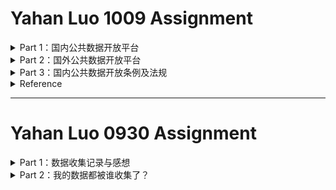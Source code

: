 # Yahan Luo 1009 Assignment
<details>
<summary>Part 1：国内公共数据开放平台</summary>
  
### 1.地方公共数据开放平台

**北京市**
- [北京市政务数据资源网](http://www.bjdata.gov.cn/jkfb/index.html)

**上海市**
- [上海市政府数据服务网](http://www.data.sh.gov.cn/home!toHomePage.action)

**天津市** 
- [天津市信息资源统一开放平台](https://data.tj.gov.cn/)

**福建省** 
- [福建省公共信息资源统一开放平台](https://data.fujian.gov.cn/odweb/)
- [厦门市大数据开放平台](http://data.xm.gov.cn/)

**四川省**
- [成都市公共数据开放平台](http://www.cddata.gov.cn/)
- [数据开放--四川省人民政府网站](http://www.sc.gov.cn/10462/13797/13873/)
- [雅安市人民政府数据开放栏目](http://www.yaan.gov.cn/shuju.html)
- [广元公共数据开放网](http://data.cngy.gov.cn/open/index.html)

**广东省** 
- [开放广东](http://gddata.gd.gov.cn/)
- [广东省金融数据开放平台](http://210.76.74.192/)
- [佛山市政府数据开放平台](http://www.foshan-data.cn/)
- [深圳市政府数据开放平台](http://opendata.sz.gov.cn/—)
- [广州市政府数据统一开放平台](http://data.gz.gov.cn/)
- [数据东莞](http://dataopen.dg.gov.cn/dataopen/)
- [惠州市政府数据开放平台](http://data.huizhou.gov.cn/)
- [珠海市民生数据开放平台](http://data.zhuhai.gov.cn/)
- [广东省政府数据统一开放平台-潮州市](http://gddata.gd.gov.cn/index.php/data/ls/Type/0/v/344.html)
- [广东省政府数据统一开放平台-河源市](http://gddata.gd.gov.cn/index.php/data/ls/Type/0/v/339.html)
- [江门市数据开放平台](http://data.jiangmen.gov.cn/)
- [中山市政府数据统一开放平台](http://zsdata.zs.gov.cn/web/index)
- [肇庆市人民政府数据开放平台](http://www.zhaoqing.gov.cn/sjkf/)
- [广东省政府数据统一开放平台-掲阳市](http://www.gddata.gov.en/index.php/data/ls/Type/0/v/345.html)
- [广东省政府数据统一开放平台-梅州市](http://www.gddata.gov.en/index.php/data/ls/Type/0/v/337.html)
- [广东省政府数据统一开放平台-清远市](http://www.gddata.gov.en/index.php/data/ls/Type/0/v/341/t/7.html)
- [广东省政府数据统一开放平台-汕头市](http://www.gddata.gov.en/index.php/data/ls/Type/0/v/330.html)
- [广东省政府数据统一开放平台-汕尾市](http://www.gddata.gov.en/index.php/data/ls/Type/0/v/338.html)
- [阳江市政府网数据开放栏目](http://www.yangjiang.gov.cn/sjkf)
- [茂名市人民政府数据开放栏目](http://www.maoming.gov.cn/zwgk/sjkf)
- [广东省政府数据统一开放平台-云浮市](http://www.gddata.gov.en/index.php/data/ls/Type/0/v/346.html)
- [湛江数据服务网](http://data.zhanjiang.gov.cn)
- [广东省政府数据统一开放平台-韶关市](http://www.gddata.gov.en/index.php/data/ls/Type/0/v/327.html)

**贵州省** 
- [贵州省政府数据开放平台](http://data.guizhou.gov.cn/)
- [贵阳市政府数据开放平台](http://www.gyopendata.gov.cn)
- [遵义市政府数据开放平台](http://www.zyopendata.gov.cn/index.html)
- [铜仁市政府数据开放平台](http://www.gztrdata.gov.cn)

**海南省** 
- [海南省政府数据统一开放平台](http://data.hainan.gov.cn)

**河南省** 
- [河南省公共数据开放平台](http://data.hnzwfw.gov.cn/odweb/)

**江西省** 
- [江西省政府数据开放网站](http://data.jiangxi.gov.cn/)

**山东省** 
- [山东公共数据开放网](http://data.sd.gov.cn/)
- [济南市公共数据开放网](http://www.jndata.gov.cn/)
- [青岛市公共数据开放网](http://data.qingdao.gov.cn/)
- [滨州市公共数据开放网](http://bzdata.sd.gov.cn)
- [德州市公共数据开放网](http://dzdata.sd.gov.cn)
- [荷泽市公共数据开放网](http://hzdata.sd.gov.cn)
- [济宁市公共数据开放网](http://jindata.sd.gov.cn)
- [聊城市公共数据开放网](http://lcdata.sd.gov.cn)
- [临沂市公共数据开放网](http://lydata.sd.gov.cn)
- [日照市公共数据开放网](http://rzdata.sd.gov.cn)
- [泰安市公共数据开放网](http://tadata.sd.gov.cn)
- [威海市公共数据开放网](http://whdata.sd.gov.cn)
- [潍坊市公共数据开放网](http://wfdata.sd.gov.cn)
- [烟台市公共数据开放网](http://ytdata.sd.gov.cn)
- [枣庄市公共数据开放网](http://zzdata.sd.gov.cn)
- [淄博市公共数据开放网](http://zbdata.sd.gov.cn)

**陕西省**
- [陕西省公共数据开放平台](http://www.sndata.gov.cn/)

**浙江省** 
- [浙江政务服务网“数据开放”专题网站](http://data.zjzwfw.gov.cn/)
- [宁波市政府数据服务网](http://www.datanb.gov.cn/nbdatafore/web/indexpage.action)
- [湖州市公共数据开放平台](http://data.huzhou.gov.cn/index.html)

**安徽省** 
- [合肥市政府数据开放平台](http://61.133.142.137)
- [蚌埠市信息资源开放平台](http://data.bengbu.gov.cn/)
- [黄山市人民政府数据开放栏目](http://www.huangshan.gov.cn/DataDevelopment/showTopicContentList/8/page_1.html)
- [阜阳市人民政府数据开放栏目](http://www.fy.gov.cn/openData)
- [六安市信息资源开放平台](http://data.luan.gov.cn:8081/dop)
- [马鞍山市人民政府数据开放栏目](http://www.mas.gov.cn/content/column/4697374)
- [宣城市人民政府数据开放网](http://sjkf.xuancheng.gov.cn/open-data-web)

**湖北省** 
- [武汉市政务公开数据服务网](http://www.wuhandata.gov.cn/whData/)
- [荆门市人民政府数据开放](http://data.jingmen.gov.cn)

**湖南省** 
- [长沙市政府门户网站数据开放平台](http://www.changsha.gov.cn/data/)
- [常德市人民政府政务数据栏目](http://dataopen.changde.gov.cn)

**江苏省** 
- [南京市人民政府数据开放](http://data.nanjing.gov.cn)
- [苏州市政府数据开放平台](http://www.suzhou.gov.cn/dataOpenWeb/data)
- [常州市政府数据开放平台](http://opendata.changzhou.gov.cn/)
- [连云港市公共数据开放网](http://www.lyg.gov.cn/data/)
- [淮安市公共数据开放网](http://opendata.huaian.gov.cn/dataopen/showindex/index.do)
- [南通市公共数据开放网](http://data.nantong.gov.cn/home/html/index.html)
- [泰州市政务数据开放平台](http://opendata.taizhou.gov.cn)
- [无锡市数据开放平台](http://etc.wuxi.gov.cn/zfxxgk/sjkf/index.shtml)
- [扬州政务数据服务网](http://data.yangzhou.gov.cn)

**黑龙江省** 
- [哈尔滨市政府数据开放平台](http://data.harbin.gov.cn/)
- [佳木斯市公共数据开放网](http://data.jms.gov.cn)

**新疆维吾尔自治区** 
- [新疆维吾尔自治区政务数据开放网](http://data.xinjiang.gov.cn/index.html)

**宁夏回族自治区**
- [宁夏回族自治区数据开放平台](http://ningxiadata.gov.cn/odweb/index.htm)
- [石嘴山政府数据开放平台](http://szssjkf.nxszs.gov.cn/)
- [银川市城市数据开放平台](http://data.yinchuan.gov.cn/)

**内蒙古自治区**
- [乌海市数据开放平台](http://whdata.wuhai.gov.cn/odweb/index.htm)

**以下是一些没有数据开放平台的省的政府统计数据网站**

- [云南省统计局](http://www.stats.yn.gov.cn/tjsj/)
- [广西壮族自治区政府数据](http://www.gxzf.gov.cn/gxsj.shtml)
- [西藏自治区人民政府政务公开](http://www.xizang.gov.cn/zwgk/)
- [辽宁省政务服务网](https://www.lnzwfw.gov.cn/)
- [吉林市人民政府数据](http://www.jl.gov.cn/sj/)
- [河北省人民政府数据](http://info.hebei.gov.cn/hbszfxxgk/6806024/6810698/index.html)
- [西省人民政府数据](http://www.shanxi.gov.cn/sj/)
- [甘肃省统计局](http://tjj.gansu.gov.cn/)
- [青海省统计局](http://tjj.qinghai.gov.cn/)
- [重庆数据](http://www.cqdata.gov.cn/)

### 2.全国公共数据开放平台

- [地理国情监测云平台](http://www.dsac.cn/)
- [中国气象开放服务平台](http://openweather.weather.com.cn/)
- [中国专利数据](http://patdata.sipo.gov.cn/)
- [国家数据](http://data.stats.gov.cn/)

</details>

<details>
<summary>Part 2：国外公共数据开放平台</summary>
  
我认为这个网站整理得非常详细,在此不多做赘述。
**[点击这里](http://www.tanmer.com/blog/537)**
</details>

<details>
<summary>Part 3：国内公共数据开放条例及法规</summary>

2012年：
- [《“十二五”国家政务信息化工程建设规划》](https://baike.baidu.com/item/“十二五”国家政务信息化工程建设规划)

2015年：
- [《促进大数据发展行动纲要》](https://baike.baidu.com/item/促进大数据发展行动纲要)

2016年：
- [《国家信息化发展战略纲要》](https://baike.baidu.com/item/国家信息化发展战略纲要)
- [《关于全面推进政务公开工作的意见》](https://baike.baidu.com/item/关于全面推进政务公开工作的意见)

2017年：
- [《关于推进公共信息资源开放的若干意见》](https://baike.baidu.com/item/关于推进公共信息资源开放的若干意见)
- [《上海市政务数据资源共享和开放2017年度工作计划》](http://www.echinagov.com/policy/220534.htm)
- [《贵阳市政府数据共享开放条例》](https://baike.baidu.com/item/贵阳市政府数据共享开放条例/22169058?fr=aladdin)

2018年：
- [《上海市公共数据资源开放 2018 年度工作计划》](http://www.jiading.gov.cn/keji/xxh/zczn/content_509049)

2019年：
- [《上海市公共数据开放暂行办法》](https://baike.baidu.com/item/上海市公共数据开放暂行办法/23750083?fr=aladdin)

</details>

<details>
<summary>Reference</summary>
  
> - [【Open Data】国外开放数据中心及政府数据开放平台汇总](http://www.tanmer.com/blog/537)
> - [最全的中国开放数据(open data)及政府数据开放平台汇总](http://www.tanmer.com/blog/451)
> - [2019中国地方政府数据开放报告](http://www.databanker.cn/research/254583.html)
> - [肖敏. 我国政府数据开放平台评价指标体系构建及实证研究.郑州航空工业管理学院,2019.](https://kdoc-cnki-net.w.cuc.edu.cn/kdoc/download.aspx?filename=iFVcIlFZCB1Z0I1TjZnW610ShBDaBFXQZVGTqZ1SFlzVYhGRsRVV5cTZoxWNXJER1gFNL1EW3QzQ0pmZ6JFSplVeGhVT==gR08WYwtiaJp0c3s0LysWOD10YLZlU3FXTuNUbZtGejZmMxc3b3kzZEFlYTR0T0JmQWNlNaZ2dW5WV3RUYGx0K18UU&dflag=catalog&tablename=CMFD201902&t=eyJ0eXAiOiJKV1QiLCJhbGciOiJIUzI1NiJ9.eyJhcHBpZCI6IjI5MjU4IiwidGltZXN0YW1wIjoxNTcwMjg4NDYzLCJub25jZSI6IkZFMk9XM2pkd2EifQ.VzpatSFq3z-AQkAvwK_ZGlCXcP9ic2O_ND8idQ25iZc)
> - [兰霖. 我国政府数据开放：现状、问题及完善策略研究.西北大学,2018.](https://kdoc-cnki-net.w.cuc.edu.cn/kdoc/download.aspx?filename=JJUO6RFOMBnWPFFRHB3T4hnY51kWWhTOLB1QiFnYXBlctNTRvFFWyV2VSZFSml1Y4tCSC92QLZmbTR0Q4tib5YTZBV3Qw0GTKtGNlR3LZhVSjNkQzhDNnF0ZhlGZLd2ZFt0M4AHdw0kR2o2dPN0V650c0czbv9Ud&dflag=catalog&tablename=CMFD201901&uid=WEEvREcwSlJHSldRa1FhcTdWa2FjR2REY0svdlQrajVydmM4U1Y5b1k0UT0=$9A4hF_YAuvQ5obgVAqNKPCYcEjKensW4IQMovwHtwkF4VYPoHbKxJw!!&t=eyJ0eXAiOiJKV1QiLCJhbGciOiJIUzI1NiJ9.eyJhcHBpZCI6IjI5MjU4IiwidGltZXN0YW1wIjoxNTcwMjc4MDMzLCJub25jZSI6IlZBZk81TkJoRjMifQ.ywWhTkKzaYlM93hBfVN5JnHD3UHl_Sm3hjaUv8JP9wM)
  
</details>


----

# Yahan Luo 0930 Assignment
<details>
<summary>Part 1：数据收集记录与感想</summary>
  
### 数据收集记录

1. 从自己第一条朋友圈开始，记录之后每一条和恋爱感情相关的朋友圈。记录内容包括朋友圈的月份、时间、情绪、以及附上的图片类型等。
2. 以一个整圆为十二个月，以半径为一天24小时，建立一个特殊的坐标系。
3. 将朋友圈以点的形式标注在坐标系中，颜色类别代表情绪，颜色深浅代表年份。
4. 同一朋友圈中不同的图片类型用不同的符号代替。
![data-we1](https://github.com/YahanLuo/2019-Visual-Data-Journalism/blob/master/Dear-we-data%2001.jpg)
![data-we2](https://github.com/YahanLuo/2019-Visual-Data-Journalism/blob/master/Dear-we-data%2002.jpg)

### 出现的问题

1. 最开始的时候，我是以一段段短圆弧来表示一个朋友圈的。但很快我就发现这样表示会导致受众认为这是一个在时间上的持续性事件。所以我毅然抛弃了用圆弧的想法。
2. 然后，我企图使用一条条紧密排列的直线来表示，但这样一来它还是一个时间上的持续性事件，所以这个方法也被我否决了。
3. 最后我只能使用圆点。但是圆点真的不好看。
4. 标注使用图片类型的时候也出了问题，因为我的圆点太小，无法把图片类型直接标注在圆点上面，我只好把图片类型像标注向量一样画在旁边。这些向量的方向、长度我都没有定义，要是受众问我为什么这个是往上而另一个是往下的，我该如何解释？
![data-we3](https://github.com/YahanLuo/2019-Visual-Data-Journalism/blob/master/caogao%2005.jpg)

### 感想

1. 数据收集的工作没有我想象的复杂（可能是因为我的样本量也不大的缘故，就83个。）
2. 想要平衡信息量、精确度、美观和可读性这四个要素实在是太难了。我的图在信息量上也许比deardata要大一些点，每个样本反映了四到五个值。但实在是太丑了，太丑了。在精确度上，我总是奢望手绘中的每一个细节都能准确代表数据的一个值，但实际上是不可能的。在可读性上我觉得也是一个大问题，比如deardata里面很多的图，我不看解释都猜不到她在画什么。
3. 这份工作的重点到底是在数据还是在画图？这是个说明问题的图表还是个纯粹的艺术品？也许怎样看待它决定了我们侧重什么？
![data-we4](https://github.com/YahanLuo/2019-Visual-Data-Journalism/blob/master/jilu%2003.jpg)
![data-we5](https://github.com/YahanLuo/2019-Visual-Data-Journalism/blob/master/jilu%2004.jpg)
</details>

<details>
<summary>Part 2：我的数据都被谁收集了？</summary>

### 购物部分

1. 我购物的记录被淘宝、天猫、京东、当当等若干APP收集了；
2. 我购物的倾向或者欲望被小红书等种草软件收集着；
3. 当我使用微信、支付宝或银行卡支付时，我的支付记录被相应的机构以及APP收集了。

### 食物部分

1. 当我点外卖时，我的数据被美团、饿了么、大众点评收集了；
2. 当我节食减肥时，我吃东西的卡路里值被自己记录着；

### 出行部分

1. 我市内出行的数据被高德地图百度地图以及谷歌地图收集（尤其是我这样的大路痴）；
2. 我出门旅游的数据被去哪儿，携程，飞猪等APP收集；
3. 以及我的所有行踪都被警察叔叔用天网摄像头收集；
4. 以及现在几乎所有的能快速移动的长途旅行工具都需要身份证和实名验证，我的外出信息再一次被收集。

### 住宿部分

1. 我住宿的数据被楼妈登记在册，无论是晚归还是出远门还是退宿都会被楼妈登记；
2. 我外出住宿的数据被各大宾馆和去哪儿，小猪民宿、榛果民宿收集了。

### 精神生活部分

1. 我的社交圈数据被微信和QQ收集了；
2. 我的追热点记录被微博知乎浏览器等一众app收集着；
3. 我读的书被微信读书记录着，我看的电影被豆瓣记录着。

### 其他

1. 不仅我手机里面的APP收集我的数据，就连我的手机本身也在收集我的数据：我的手机会记录下我每天开关手机时间，锁屏时间，使用时间和分别用在每一个APP上的时间；
2. 我的现充生活被相册收集了，我的肥宅时光被b站收集了；
3. 我的学习成绩被教务处收集了，我的身体素质也被教务处收集了。  
</details>
